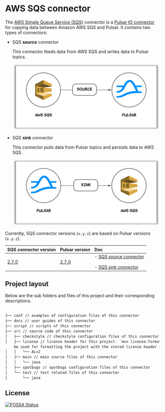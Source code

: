 # AWS SQS connector

The [AWS Simple Queue Service (SQS)](https://aws.amazon.com/sqs/?nc1=h_ls) connector is a [Pulsar IO connector](http://pulsar.apache.org/docs/en/next/io-overview/) for copying data between Amazon AWS SQS and Pulsar. It contains two types of connectors: 

- SQS **source** connector
  
  This connector feeds data from AWS SQS and writes data to Pulsar topics. 

  ![](docs/sqs-source.png)

- SQS **sink** connector  
  
  This connector pulls data from Pulsar topics and persists data to AWS SQS.

  ![](docs/sqs-sink.png)

Currently, SQS connector versions (`x.y.z`) are based on Pulsar versions (`x.y.z`).

| SQS connector version | Pulsar version | Doc |
| :---------- | :------------------- | :------------- |
[2.7.0](https://github.com/streamnative/pulsar-io-sqs/releases/tag/v2.7.0)| [2.7.0](http://pulsar.apache.org/en/download/) | - [SQS source connector](https://hub.streamnative.io/connectors/sqs-source/2.7.0)<br><br>- [SQS sink connector](https://hub.streamnative.io/connectors/sqs-sink/2.7.0)

## Project layout

Below are the sub folders and files of this project and their corresponding descriptions.

```bash

├── conf // examples of configuration files of this connector
├── docs // user guides of this connector
├── script // scripts of this connector
├── src // source code of this connector
│   ├── checkstyle // checkstyle configuration files of this connector
│   ├── license // license header for this project. `mvn license:format` can
    be used for formatting the project with the stored license header in this directory
│   │   └── ALv2
│   ├── main // main source files of this connector
│   │   └── java
│   ├── spotbugs // spotbugs configuration files of this connector
│   └── test // test related files of this connector
│       └── java

```

## License
[![FOSSA Status](https://app.fossa.io/api/projects/git%2Bgithub.com%2Fstreamnative%2Fpulsar-io-sqs.svg?type=large)](https://app.fossa.io/projects/git%2Bgithub.com%2Fstreamnative%2Fpulsar-io-sqs?ref=badge_large)
